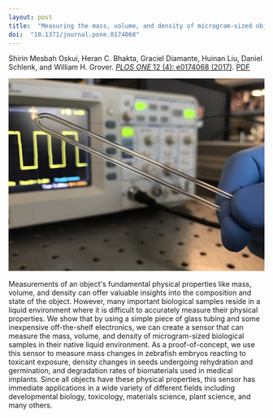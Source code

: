 ```yaml
---
layout: post
title:  "Measuring the mass, volume, and density of microgram-sized objects in fluid"
doi:  "10.1371/journal.pone.0174068"
---
```


Shirin Mesbah Oskui, Heran C. Bhakta, Graciel Diamante, Huinan Liu, Daniel Schlenk, and William H. Grover.  [*PLOS ONE* 12 (4): e0174068 (2017)](http://journals.plos.org/plosone/article?id=10.1371/journal.pone.0174068).  [PDF](/assets/vibrating-tube-sensors.pdf)

<img src="/assets/glass-tube-sensor.jpg">

Measurements of an object's fundamental physical properties like mass, volume, and density can offer valuable insights into the composition and state of the object.  However, many important biological samples reside in a liquid environment where it is difficult to accurately measure their physical properties.  We show that by using a simple piece of glass tubing and some inexpensive off-the-shelf electronics, we can create a sensor that can measure the mass, volume, and density of microgram-sized biological samples in their native liquid environment.  As a proof-of-concept, we use this sensor to measure mass changes in zebrafish embryos reacting to toxicant exposure, density changes in seeds undergoing rehydration and germination, and degradation rates of biomaterials used in medical implants.  Since all objects have these physical properties, this sensor has immediate applications in a wide variety of different fields including developmental biology, toxicology, materials science, plant science, and many others.
